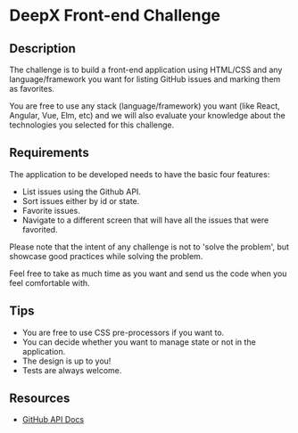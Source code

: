 # DeepX Front-end Challenge

## Description

The challenge is to build a front-end application using HTML/CSS and any language/framework you want for listing GitHub issues and marking them as favorites.

You are free to use any stack (language/framework) you want (like React, Angular, Vue, Elm, etc) and we will also evaluate your knowledge about the technologies you selected for this challenge.

## Requirements

The application to be developed needs to have the basic four features:

- List issues using the Github API.
- Sort issues either by id or state.
- Favorite issues.
- Navigate to a different screen that will have all the issues that were favorited.

Please note that the intent of any challenge is not to 'solve the problem', but showcase good practices while solving the problem.

Feel free to take as much time as you want and send us the code when you feel comfortable with.

## Tips

- You are free to use CSS pre-processors if you want to.
- You can decide whether you want to manage state or not in the application.
- The design is up to you!
- Tests are always welcome.

## Resources

- [GitHub API Docs](https://developer.github.com/v3/)
